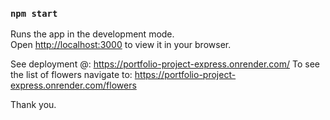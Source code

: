 
### `npm start`

Runs the app in the development mode.\
Open [http://localhost:3000](http://localhost:3000) to view it in your browser.

See deployment @:
https://portfolio-project-express.onrender.com/
To see the list of flowers navigate to: https://portfolio-project-express.onrender.com/flowers 

Thank you.